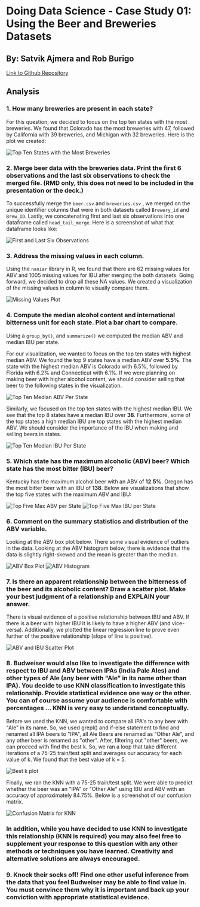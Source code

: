 # Doing Data Science - Case Study 01: Using the Beer and Breweries Datasets
## By: Satvik Ajmera and Rob Burigo

[Link to Github Repository](https://github.com/sajmera9/BeerCaseStudy1)


## Analysis


### 1. How many breweries are present in each state?

For this question, we decided to focus on the top ten states with the most breweries. We found that Colorado has the most breweries with 47, followed by California with 39 breweries, and Michigan with 32 breweries. Here is the plot we created:

![Top Ten States with the Most Breweries](Visualizations/Top10BreweriesPerState.png)

### 2. Merge beer data with the breweries data. Print the first 6 observations and the last six observations to check the merged file.  (RMD only, this does not need to be included in the presentation or the deck.)

To successfully merge the `beer.csv` and `breweries.csv` , we merged on the unique identifier columns that were in both datasets called `Brewery_id` and `Brew_ID`. Lastly, we concatenating first and last six observations into one dataframe called `head_tail_merge`. Here is a screenshot of what that dataframe looks like:

![First and Last Six Observations](Visualizations/MergeFirstAndLast6.png)

### 3. Address the missing values in each column.

Using the `naniar` library in R, we found that there are 62 missing values for ABV and 1005 missing values for IBU after merging the both datasets. Going forward, we decided to drop all these NA values. We created a visualization of the missing values in column to visually compare them.

![Missing Values Plot](Visualizations/MissingValuesPlot.png)

### 4. Compute the median alcohol content and international bitterness unit for each state. Plot a bar chart to compare.

Using a `group_by()`, and `summarize()` we computed the median ABV and median IBU per state. 

For our visualization, we wanted to focus on the top ten states with highest median ABV. We found the top 9 states have a median ABV over **5.5%**. The state with the highest median ABV is Colorado with 6.5%, followed by Florida with 6.2% and Connecticut with 6.1%. If we were planning on making beer with higher alcohol content, we should consider selling that beer to the following states in the visualization.

![Top Ten Median ABV Per State](Visualizations/MedianABVPerState.png)

Similarly, we focused on the top ten states with the highest median IBU. We see that the top 8 states have a median IBU over **38**. Furthermore, some of the top states a high median IBU are top states with the highest median ABV. We should consider the importance of the IBU when making and selling beers in states.

![Top Ten Median IBU Per State](Visualizations/MedianIBUPerState.png)

### 5. Which state has the maximum alcoholic (ABV) beer? Which state has the most bitter (IBU) beer?

Kentucky has the maximum alcohol beer with an ABV of **12.5%**. Oregon has the most bitter beer with an IBU of **138**. Below are visualizations that show the top five states with the maximum ABV and IBU:

![Top Five Max ABV per State](Visualizations/MaxABVPerState.png)
![Top Five Max IBU per State](Visualizations/MaxIBUPerState.png)


### 6. Comment on the summary statistics and distribution of the ABV variable.

Looking at the ABV box plot below. There some visual evidence of outliers in the data. Looking at the ABV histogram below, there is evidence that the data is slightly right-skewed and the mean is greater than the median.

![ABV Box Plot](Visualizations/ABVBoxPlot.png)
![ABV Histogram](Visualizations/ABVHistogram.png)

###  7. Is there an apparent relationship between the bitterness of the beer and its alcoholic content? Draw a scatter plot.  Make your best judgment of a relationship and EXPLAIN your answer.

There is visual evidence of a positive relationship between IBU and ABV. If there is a beer with higher IBU it is likely to have a higher ABV (and vice-versa). Additionally, we plotted the linear regression line to prove even further of the positive relationship (slope of line is positive).

![ABV and IBU Scatter Plot](Visualizations/ABVandIBU_ScatterPlot.png)

### 8.  Budweiser would also like to investigate the difference with respect to IBU and ABV between IPAs (India Pale Ales) and other types of Ale (any beer with “Ale” in its name other than IPA).  You decide to use KNN classification to investigate this relationship.  Provide statistical evidence one way or the other. You can of course assume your audience is comfortable with percentages … KNN is very easy to understand conceptually.

Before we used the KNN, we wanted to compare all IPA's to any beer with "Ale" in its name. So, we used grepl() and if-else statement to find and renamed all IPA beers to "IPA", all Ale Beers are renamed as "Other Ale", and any other beer is renamed as "other". After, filtering out "other" beers, we can proceed with find the best k. So, we ran a loop that take different iterations of a 75-25 train/test split and averages our accuracy for each value of k. We found that the best value of k = 5.

![Best k plot](Visualizations/BestKplot.png)

Finally, we ran the KNN with a 75-25 train/test split. We were able to predict whether the beer was an "IPA" or "Other Ale" using IBU and ABV with an accuracy of approximately 84.75%. Below is a screenshot of our confusion matrix.

![Confusion Matrix for KNN](Visualizations/ConfusionMatrixQuestion8.png)




### In addition, while you have decided to use KNN to investigate this relationship (KNN is required) you may also feel free to supplement your response to this question with any other methods or techniques you have learned.  Creativity and alternative solutions are always encouraged.  




### 9. Knock their socks off!  Find one other useful inference from the data that you feel Budweiser may be able to find value in.  You must convince them why it is important and back up your conviction with appropriate statistical evidence. 
